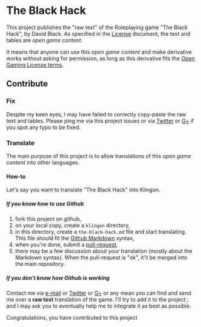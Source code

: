 # The Black Hack

This project publishes the "raw text" of the Roleplaying game "The Black Hack", by David Black. As specified in the [License](LICENSE) document, the text and tables are *open game content*.

It means that anyone can use this *open game content* and make derivative works without asking for permission, as long as this derivative fits the [Open Gaming License terms](http://www.opengamingfoundation.org/ogl.html).

## Contribute

### Fix

Despite my keen eyes, I may have failed to correctly copy-paste the raw text and tables. Please ping me via this project issues or via [Twitter](https://twitter.com/brunobord) or [G+](https://plus.google.com/+brunobord) if you spot any typo to be fixed.

### Translate

The main purpose of this project is to allow translations of this *open game content* into other languages.

#### How-to

Let's say you want to translate "The Black Hack" into Klingon.

##### If you know how to use Github

1. fork this project on github,
2. on your local copy, create a `klingon` directory,
3. in this directory, create a `the-black-hack.md` file and start translating. This file should fit the [Github Markdown](https://help.github.com/articles/basic-writing-and-formatting-syntax/) syntax,
4. when you're done, submit a [pull-request](https://help.github.com/articles/creating-a-pull-request/),
5. there may be a few discussion about your translation (mostly about the Markdown syntax). When the pull-request is "ok", it'll be merged into the main repository.

##### If you don't know how Github is working

Contact me via [e-mail](http://jehaisleprintemps.net/contact/) or [Twitter](https://twitter.com/brunobord) or [G+](https://plus.google.com/+brunobord) or any mean you can find and send me over a **raw text** translation of the game. I'll try to add it to the project ; and I may ask you to eventually help me to integrate it as best as possible.

Congratulations, you have contributed to this project
